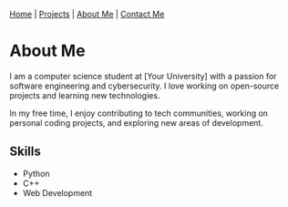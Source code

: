 [Home](./index.md) | [Projects](./projects.md) | [About Me](./about.md) | [Contact Me](mailto:your-email@example.com)

# About Me

I am a computer science student at [Your University] with a passion for software engineering and cybersecurity. I love working on open-source projects and learning new technologies.

In my free time, I enjoy contributing to tech communities, working on personal coding projects, and exploring new areas of development.

## Skills
- Python
- C++
- Web Development
